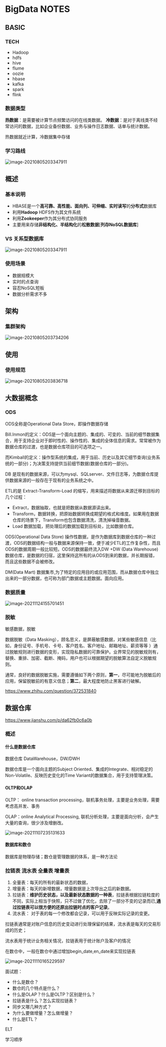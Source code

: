 # BigData NOTES

## BASIC

### TECH

- Hadoop
- hdfs
- hive
- flume
- oozie
- hbase
- kafka
- spark
- flink

### 数据类型

**热数据**：是需要被计算节点频繁访问的在线类数据。
**冷数据**：是对于离线类不经常访问的数据，比如企业备份数据、业务与操作日志数据、话单与统计数据。

热数据就近计算，冷数据集中存储







### 学习路线

![image-20210805203347911](_images/HBaseNotes.assets/bigData.jpg)

## 概述

### 基本说明

- HBASE是一个**高可靠、高性能、面向列、可伸缩、实时读写**的**分布式**数据库
- 利用**Hadoop** HDFS作为其文件系统
- 利用**Zookeeper**作为其分布式协同服务
- 主要用来存储**非结构化、半结构化**的**松散数据**[**列存NoSQL数据库**]

### VS 关系型数据库

![image-20210805203347911](_images/HBaseNotes.assets/image-20210805203347911.png)



### 使用场景

- 数据规模大
- 实时的点查询
- 容忍NoSQL短板
- 数据分析需求不多



## 架构

### 集群架构

![image-20210805203734206](_images/HBaseNotes.assets/image-20210805203734206.png)







## 使用

### 使用规范

![image-20210805203836718](_images/HBaseNotes.assets/image-20210805203836718.png)





## 大数据概念

### ODS

ODS全称是Operational Data Store，即操作数据存储

Bill.Inmon的定义：ODS是一个面向主题的、集成的、可变的、当前的细节数据集合，用于支持企业对于即时性的、操作性的、集成的全体信息的需求。常常被作为数据仓库的过渡，也是数据仓库项目的可选项之一。

而Kimball的定义：操作型系统的集成，用于当前、历史以及其它细节查询(业务系统的一部分)；为决策支持提供当前细节数据(数据仓库的一部分)。



DB 是现有的数据来源，可以为mysql、SQLserver、文件日志等，为数据仓库提供数据来源的一般存在于现有的业务系统之中。

ETL的是 Extract-Transform-Load 的缩写，用来描述将数据从来源迁移到目标的几个过程：

- Extract，数据抽取，也就是把数据从数据源读出来。
- Transform，数据转换，把原始数据转换成期望的格式和维度。如果用在数据仓库的场景下，Transform也包含数据清洗，清洗掉噪音数据。
- Load  数据加载，把处理后的数据加载到目标处，比如数据仓库。

ODS(Operational Data Store) 操作性数据，是作为数据库到数据仓库的一种过渡，ODS的数据结构一般与数据来源保持一致，便于减少ETL的工作复杂性，而且ODS的数据周期一般比较短。ODS的数据最终流入DW
 +DW (Data Warehouse)数据仓库，是数据的归宿，这里保持这所有的从ODS到来的数据，并长期报错，而且这些数据不会被修改。

DM(Data Mart) 数据集市,为了特定的应用目的或应用范围，而从数据仓库中独立出来的一部分数据，也可称为部门数据或主题数据。面向应用。

### 数据质量

![image-20211124155701451](_images/BigDataNotes.assets/image-20211124155701451.png)

### 脱敏

敏感数据，脱敏

数据脱敏（Data Masking），顾名思义，是屏蔽敏感数据，对某些敏感信息（比如，身份证号、手机号、卡号、客户姓名、客户地址、邮箱地址、薪资等等 ）通过脱敏规则进行数据的变形，实现隐私数据的可靠保护。业界常见的脱敏规则有，替换、重排、加密、截断、掩码，用户也可以根据期望的脱敏算法自定义脱敏规则。

通常，良好的数据脱敏实施，需要遵循如下两个原则，**第一**，尽可能地为脱敏后的应用，保留脱敏前的有意义信息；**第二**，最大程度地防止黑客进行破解。

https://www.zhihu.com/question/372531840



## 数据仓库

https://www.jianshu.com/p/da62fb0c6a0b

### 概述

#### 什么是数据仓库

数据仓库 DataWarehouse，DW/DWH

数据仓库是一个面向主题的Subject Oriented、集成的Integrate、相对稳定的Non-Volatile、反映历史变化的Time Variant的数据集合，用于支持管理决策。

#### OLTP和OLAP

OLTP： online transaction processing，联机事务处理，主要是业务处理，需要考虑高并发、事务

OLAP：online Analytical Processing, 联机分析处理，主要是面向分析，会产生大量的查询，很少涉及增删改。

![image-20211107235131633](_images/BigDataNotes.assets/image-20211107235131633.png)

#### 数据库和数仓

数据库是物理存储；数仓是管理数据的体系，是一种方法论



### 拉链表 流水表 全量表 增量表

1. 全量表：每天的所有的最新状态的数据，
2. 增量表：每天的新增数据，增量数据是上次导出之后的新数据。
3. 拉链表：**维护历史状态，以及最新状态数据的一种表**，拉链表根据拉链粒度的不同，实际上相当于快照，只不过做了优化，去除了一部分不变的记录而已,**通过拉链表可以很方便的还原出拉链时点的客户记录**。
4. 流水表： 对于表的每一个修改都会记录，可以用于反映实际记录的变更。 

拉链表通常是对账户信息的历史变动进行处理保留的结果，流水表是每天的交易形成的历史；

流水表用于统计业务相关情况，拉链表用于统计账户及客户的情况

在数仓中，一般在数仓中通过增加begin_date,en_date来实现拉链表

![image-20211110165229597](_images/BigDataNotes.assets/image-20211110165229597.png)



































面试题：

- 什么是数仓？
- 数仓的几个特点是什么？
- 什么是OLAP？什么是OLTP？区别是什么？
- 拉链表是什么？怎么实现拉链表？
- 同步又哪几种方式？
- 为什么要做增量？怎么做增量？
- 什么是ETL？





ELT







学习顺序

